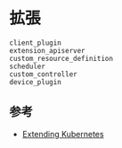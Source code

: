 # 拡張

```{toctree}
client_plugin
extension_apiserver
custom_resource_definition
scheduler
custom_controller
device_plugin
```

## 参考

- [Extending Kubernetes](https://kubernetes.io/docs/concepts/extend-kubernetes/)
